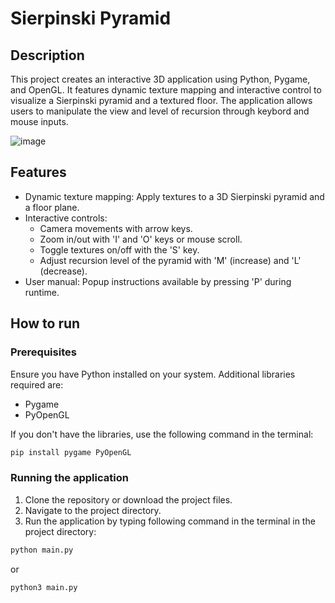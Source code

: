# Sierpinski Pyramid

## Description
This project creates an interactive 3D application using Python, Pygame, and OpenGL.
It features dynamic texture mapping and interactive control to visualize a Sierpinski pyramid and a textured floor.
The application allows users to manipulate the view and level of recursion through keybord and mouse inputs.

![image](https://github.com/ZbigniewStasienko/fractal-pyramid/assets/140521815/84e91436-d74b-4d73-908c-9f480d66fdc2)


## Features
- Dynamic texture mapping: Apply textures to a 3D Sierpinski pyramid and a floor plane.
- Interactive controls:
  - Camera movements with arrow keys.
  - Zoom in/out with 'I' and 'O' keys or mouse scroll.
  - Toggle textures on/off with the 'S' key.
  - Adjust recursion level of the pyramid with 'M' (increase) and 'L' (decrease).
- User manual: Popup instructions available by pressing 'P' during runtime.

## How to run

### Prerequisites

Ensure you have Python installed on your system. Additional libraries required are:

- Pygame
- PyOpenGL

If you don't have the libraries, use the following command in the terminal:
```bash
pip install pygame PyOpenGL
```

### Running the application

1. Clone the repository or download the project files.
2. Navigate to the project directory.
3. Run the application by typing following command in the terminal in the project directory:
```bash
python main.py
```

or 

```bash
python3 main.py
```
